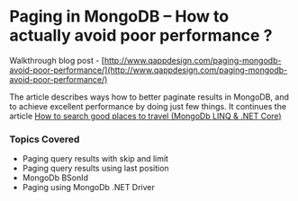 # Paging in MongoDB – How to actually avoid poor performance ?

Walkthrough blog post - [http://www.qappdesign.com/paging-mongodb-avoid-poor-performance/](http://www.qappdesign.com/paging-mongodb-avoid-poor-performance/)

The article describes ways how to better paginate results in MongoDB, and to achieve excellent performance by doing just few things. It continues the article [How to search good places to travel (MongoDb LINQ & .NET Core)](http://www.qappdesign.com/search-best-places-mongodb-linq-netcore/) 

### Topics Covered
 - Paging query results with skip and limit
 - Paging query results using last position
 - MongoDb BSonId
 - Paging using MongoDb .NET Driver